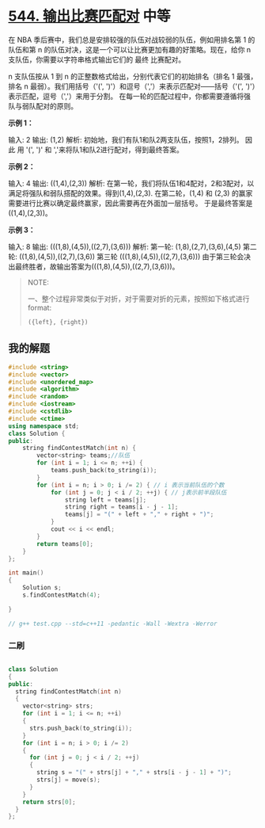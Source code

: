 # [544. 输出比赛匹配对](https://leetcode-cn.com/problems/output-contest-matches/) 中等

在 NBA 季后赛中，我们总是安排较强的队伍对战较弱的队伍，例如用排名第 1 的队伍和第 n 的队伍对决，这是一个可以让比赛更加有趣的好策略。现在，给你 n 支队伍，你需要以字符串格式输出它们的 最终 比赛配对。

n 支队伍按从 1 到 n 的正整数格式给出，分别代表它们的初始排名（排名 1 最强，排名 n 最弱）。我们用括号（'(', ')'）和逗号（','）来表示匹配对——括号（'(', ')'）表示匹配，逗号（','）来用于分割。 在每一轮的匹配过程中，你都需要遵循将强队与弱队配对的原则。

 **示例 1：**

输入: 2
输出: (1,2)
解析: 
初始地，我们有队1和队2两支队伍，按照1，2排列。
因此 用 '(', ')' 和 ','来将队1和队2进行配对，得到最终答案。

**示例 2：**

输入: 4
输出: ((1,4),(2,3))
解析: 
在第一轮，我们将队伍1和4配对，2和3配对，以满足将强队和弱队搭配的效果。得到(1,4),(2,3).
在第二轮，(1,4) 和 (2,3) 的赢家需要进行比赛以确定最终赢家，因此需要再在外面加一层括号。
于是最终答案是((1,4),(2,3))。

**示例 3：**

输入: 8
输出: (((1,8),(4,5)),((2,7),(3,6)))
解析: 
第一轮: (1,8),(2,7),(3,6),(4,5)
第二轮: ((1,8),(4,5)),((2,7),(3,6))
第三轮 (((1,8),(4,5)),((2,7),(3,6)))
由于第三轮会决出最终胜者，故输出答案为(((1,8),(4,5)),((2,7),(3,6)))。



> NOTE: 
>
> 一、整个过程非常类似于对折，对于需要对折的元素，按照如下格式进行format:
>
> `({left}, {right})`



## 我的解题

```C++
#include <string>
#include <vector>
#include <unordered_map>
#include <algorithm>
#include <random>
#include <iostream>
#include <cstdlib>
#include <ctime>
using namespace std;
class Solution {
public:
	string findContestMatch(int n) {
		vector<string> teams;//队伍
		for (int i = 1; i <= n; ++i) {
			teams.push_back(to_string(i));
		}
		for (int i = n; i > 0; i /= 2) { // i 表示当前队伍的个数
			for (int j = 0; j < i / 2; ++j) { // j表示前半段队伍
				string left = teams[j];
				string right = teams[i - j - 1];
				teams[j] = "(" + left + "," + right + ")";
			}
			cout << i << endl;
		}
		return teams[0];
	}
};

int main()
{
	Solution s;
	s.findContestMatch(4);

}

// g++ test.cpp --std=c++11 -pedantic -Wall -Wextra -Werror

```

### 二刷

```c++

class Solution
{
public:
  string findContestMatch(int n)
  {
    vector<string> strs;
    for (int i = 1; i <= n; ++i)
    {
      strs.push_back(to_string(i));
    }
    for (int i = n; i > 0; i /= 2)
    {
      for (int j = 0; j < i / 2; ++j)
      {
        string s = "(" + strs[j] + "," + strs[i - j - 1] + ")";
        strs[j] = move(s);
      }
    }
    return strs[0];
  }
};

```

